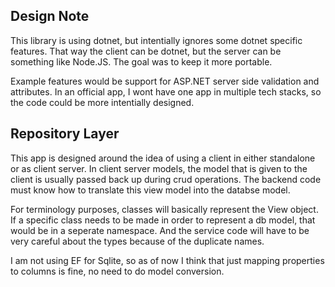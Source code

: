 ## Design Note
This library is using dotnet, but intentially ignores some dotnet specific features. That way the client can be dotnet, but the server can be something like Node.JS. The goal was to keep it more portable.

Example features would be support for ASP.NET server side validation and attributes. In an official app, I wont have one app in multiple tech stacks, so the code could be more intentially designed.

## Repository Layer
This app is designed around the idea of using a client in either standalone or as client server. In client server models, the model that is given to the client is usually passed back up during crud operations. The backend code must know how to translate this view model into the databse model. 

For terminology purposes, classes will basically represent the View object. If a specific class needs to be made in order to represent a db model, that would be in a seperate namespace. And the service code will have to be very careful about the types because of the duplicate names. 

I am not using EF for Sqlite, so as of now I think that just mapping properties to columns is fine, no need to do model conversion.